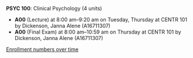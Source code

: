 **PSYC 100**: Clinical Psychology (4 units)

- **A00** (Lecture) at 8:00 am–9:20 am on Tuesday, Thursday at CENTR 101 by Dickenson, Janna Alene (A16711307)
- **A00** (Final Exam) at 8:00 am–10:59 am on Thursday at CENTR 101 by Dickenson, Janna Alene (A16711307)

[Enrollment numbers over time](./PSYC100.tsv)
